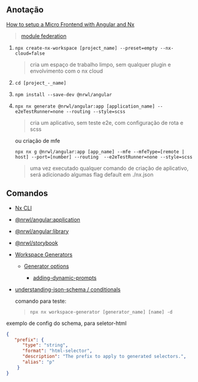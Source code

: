 ## Anotação

[How to setup a Micro Frontend with Angular and Nx](https://nx.dev/guides/setup-mfe-with-angular)

> [module federation](https://webpack.js.org/concepts/module-federation/)


1. `npx create-nx-workspace [project_name] --preset=empty --nx-cloud=false`
   
   > cria um espaço de trabalho limpo, sem qualquer plugin e envolvimento com o nx cloud

1. `cd [project_-_name]`
1. `npm install --save-dev @nrwl/angular`
1. `npx nx generate @nrwl/angular:app [application_name] --e2eTestRunner=none --routing --style=scss`

   > cria um aplicativo, sem teste e2e, com configuração de rota e scss
   
   ou criação de mfe

   `npx nx g @nrwl/angular:app [app_name] --mfe --mfeType=[remote | host] --port=[number] --routing  --e2eTestRunner=none --style=scss`
   
   > uma vez executado qualquer comando de criação de aplicativo, será adicionado algumas flag default em ./nx.json

## Comandos

- [Nx CLI](https://nx.dev/using-nx/nx-cli)
- [@nrwl/angular:application](https://nx.dev/angular/application#nrwlangularapplication)
- [@nrwl/angular:library](https://nx.dev/angular/library#nrwlangularlibrary)
- [@nrwl/storybook](https://nx.dev/storybook/overview-angular)
- [Workspace Generators](https://nx.dev/generators/workspace-generators)
  
  - [Generator options](https://nx.dev/generators/generator-options)
    
    - [adding-dynamic-prompts](https://nx.dev/generators/generator-options#adding-dynamic-prompts)
- [understanding-json-schema / conditionals](https://json-schema.org/understanding-json-schema/reference/conditionals.html#implication)

  comando para teste:

  > `npx nx workspace-generator [generator_name] [name] -d`


exemplo de config do schema, para seletor-html
```json
{
   "prefix": {
      "type": "string",
      "format": "html-selector",
      "description": "The prefix to apply to generated selectors.",
      "alias": "p"
    }
}
```